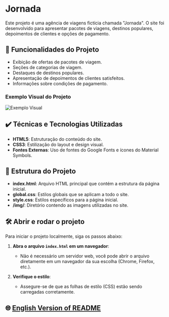 # Jornada

Este projeto é uma agência de viagens fictícia chamada "Jornada". O site foi desenvolvido para apresentar pacotes de viagens, destinos populares, depoimentos de clientes e opções de pagamento.

## 🔨 Funcionalidades do Projeto

- Exibição de ofertas de pacotes de viagem.
- Seções de categorias de viagem.
- Destaques de destinos populares.
- Apresentação de depoimentos de clientes satisfeitos.
- Informações sobre condições de pagamento.

### Exemplo Visual do Projeto
![Exemplo Visual](./img/exemplo-visual.png) <!-- Coloque uma imagem que represente o site, se disponível. -->

## ✔️ Técnicas e Tecnologias Utilizadas

- **HTML5**: Estruturação do conteúdo do site.
- **CSS3**: Estilização do layout e design visual.
- **Fontes Externas**: Uso de fontes do Google Fonts e ícones do Material Symbols.

## 📁 Estrutura do Projeto

- **index.html**: Arquivo HTML principal que contém a estrutura da página inicial.
- **global.css**: Estilos globais que se aplicam a todo o site.
- **style.css**: Estilos específicos para a página inicial.
- **/img/**: Diretório contendo as imagens utilizadas no site.

## 🛠️ Abrir e rodar o projeto

Para iniciar o projeto localmente, siga os passos abaixo:

1. **Abra o arquivo `index.html` em um navegador**:
    - Não é necessário um servidor web, você pode abrir o arquivo diretamente em um navegador da sua escolha (Chrome, Firefox, etc.).

2. **Verifique o estilo**:
    - Assegure-se de que as folhas de estilo (CSS) estão sendo carregadas corretamente.

## 🌐 [English Version of README](README_EN.md)
